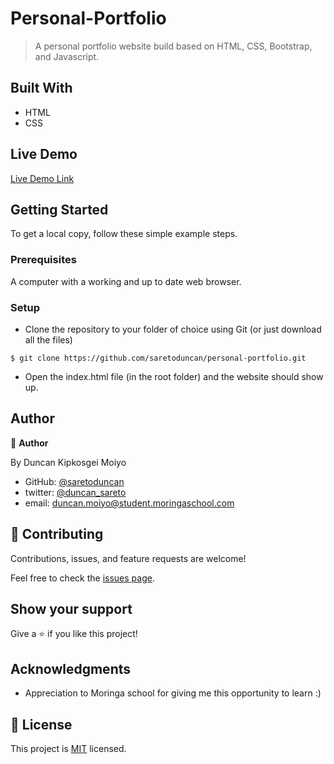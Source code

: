 

# Personal-Portfolio

> A personal portfolio website build based on HTML, CSS, Bootstrap, and Javascript.




## Built With

- HTML
- CSS
 

## Live Demo

[Live Demo Link](https://saretoduncan.github.io/personal-portfolio)


## Getting Started

To get a local copy, follow these simple example steps.

### Prerequisites

A computer with a working and up to date web browser.

### Setup

- Clone the repository to your folder of choice using Git (or just download all the files)
```
$ git clone https://github.com/saretoduncan/personal-portfolio.git

```
- Open the index.html file (in the root folder) and the website should show up.

## Author

👤 **Author**

  By Duncan Kipkosgei Moiyo

- GitHub: [@saretoduncan](https://github.com/saretoduncan)
- twitter: [@duncan_sareto](https://twitter.com/duncan_sareto)
- email: duncan.moiyo@student.moringaschool.com





## 🤝 Contributing

Contributions, issues, and feature requests are welcome!

Feel free to check the [issues page](ISSUE_TEMPLATE/feature_request.md).

## Show your support

Give a ⭐️ if you like this project!

## Acknowledgments

- Appreciation to  Moringa school for giving me this opportunity to learn :)

## 📝 License

This project is [MIT](LICENSE) licensed.

